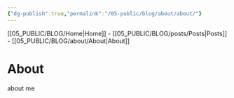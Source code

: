 ```yaml
---
{"dg-publish":true,"permalink":"/05-public/blog/about/about/"}
---
```


[[05_PUBLIC/BLOG/Home\|Home]] - [[05_PUBLIC/BLOG/posts/Posts\|Posts]] - [[05_PUBLIC/BLOG/about/About\|About]] 

# About

about me